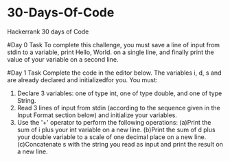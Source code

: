 # 30-Days-Of-Code
Hackerrank 30 days of Code

#Day 0
Task
To complete this challenge, you must save a line of input from stdin to a variable, print Hello, World. on a single line, and finally print the value of your variable on a second line.

#Day 1
Task
Complete the code in the editor below. The variables i, d, s and are already declared and initializedfor you. You must:
1. Declare 3 variables: one of type int, one of type double, and one of type String.
2. Read 3 lines of input from stdin (according to the sequence given in the Input Format section below) and initialize your
variables.
3. Use the '+' operator to perform the following operations:
    (a)Print the sum of i plus your int variable on a new line.
    (b)Print the sum of d plus your double variable to a scale of one decimal place on a new line.
    (c)Concatenate s with the string you read as input and print the result on a new line. 

